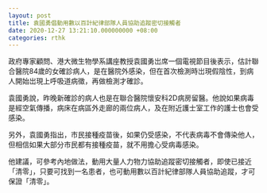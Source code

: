 ```yaml
---
layout: post
title: 袁國勇倡動用數以百計紀律部隊人員協助追蹤密切接觸者
date: 2020-12-27 13:21:10.000000000 +08:00
categories: rthk
---
```


政府專家顧問、港大微生物學系講座教授袁國勇岀席一個電視節目後表示，估計聯合醫院84歲的女確診病人，是在醫院外感染，但在首次檢測時岀現假陰性，到病人開始岀現上呼吸道病徵，再做檢測才確診。

袁國勇說，昨晚新確診的病人也是在聯合醫院懷安科2D病房留醫。他說如果病毒是經空氣傳播，病床在病區外走廊的兩位病人，及在附近護士室工作的護士也會受感染。

另外，袁國勇指出，市民接種疫苗後，如果仍受感染，不代表病毒不會傳染他人，但相信如果大部分市民都有接種疫苗，就不用擔心受病毒感染。

他建議，可參考內地做法，動用大量人力物力協助追蹤密切接觸者，即使已接近「清零」，只要可找到一名患者，也可動用數以百計紀律部隊人員協助追蹤，才可保證「清零」。
